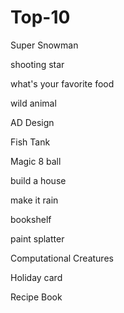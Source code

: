 # Top-10 

Super Snowman 

shooting star 

what's your favorite food 

wild animal 

AD Design 

Fish Tank 

Magic 8 ball 

build a house 

make it rain 

bookshelf 

paint splatter 

Computational Creatures 

Holiday card 

Recipe Book 
